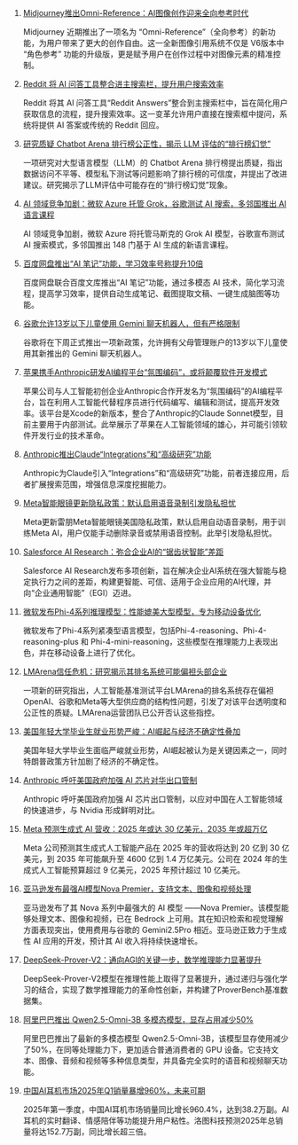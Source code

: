 1. [Midjourney推出Omni-Reference：AI图像创作迎来全向参考时代](https://www.chinaz.com/2025/0503/6388186623141133734357121.shtml)

    Midjourney 近期推出了一项名为 “Omni-Reference”（全向参考）的新功能，为用户带来了更大的创作自由。这一全新图像引用系统不仅是 V6版本中 “角色参考” 功能的升级版，更是赋予用户在创作过程中对图像元素的精准控制。


2. [Reddit 将 AI 问答工具整合进主搜索栏，提升用户搜索效率](https://pic.chinaz.com/picmap/202407250925060737_0.jpg)

    Reddit 将其 AI 问答工具“Reddit Answers”整合到主搜索栏中，旨在简化用户获取信息的流程，提升搜索效率。这一变革允许用户直接在搜索框中提问，系统将提供 AI 答案或传统的 Reddit 回应。


3. [研究质疑 Chatbot Arena 排行榜公正性，揭示 LLM 评估的“排行榜幻觉”](https://www.chinaz.com/2025/0503/638818635500598757.shtml)

    一项研究对大型语言模型（LLM）的 Chatbot Arena 排行榜提出质疑，指出数据访问不平等、模型私下测试等问题影响了排行榜的可信度，并提出了改进建议。研究揭示了LLM评估中可能存在的“排行榜幻觉”现象。


4. [AI 领域竞争加剧：微软 Azure 托管 Grok，谷歌测试 AI 搜索，多邻国推出 AI 语言课程](无)

    AI 领域竞争加剧，微软 Azure 将托管马斯克的 Grok AI 模型，谷歌宣布测试 AI 搜索模式，多邻国推出 148 门基于 AI 生成的新语言课程。


5. [百度网盘推出“AI 笔记”功能，学习效率号称提升10倍](https://pic.chinaz.com/picmap/201903211522577032_6.jpg)

    百度网盘联合百度文库推出“AI 笔记”功能，通过多模态 AI 技术，简化学习流程，提高学习效率，提供自动生成笔记、截图提取文稿、一键生成脑图等功能。


6. [谷歌允许13岁以下儿童使用 Gemini 聊天机器人，但有严格限制](https://pic.chinaz.com/picmap/202312070835429226_0.jpg)

    谷歌将在下周正式推出一项新政策，允许拥有父母管理账户的13岁以下儿童使用其新推出的 Gemini 聊天机器人。


7. [苹果携手Anthropic研发AI编程平台“氛围编码”，或将颠覆软件开发模式](https://www.chinaz.com/2024/0429/1606988.shtml)

    苹果公司与人工智能初创企业Anthropic合作开发名为“氛围编码”的AI编程平台，旨在利用人工智能代替程序员进行代码编写、编辑和测试，提高开发效率。该平台是Xcode的新版本，整合了Anthropic的Claude Sonnet模型，目前主要用于内部测试。此举展示了苹果在人工智能领域的雄心，并可能引领软件开发行业的技术革命。


8. [Anthropic推出Claude“Integrations”和“高级研究”功能](https://www.chinaz.com/2024/0614/1624138.shtml)

    Anthropic为Claude引入“Integrations”和“高级研究”功能，前者连接应用，后者扩展搜索范围，增强信息深度挖掘能力。


9. [Meta智能眼镜更新隐私政策：默认启用语音录制引发隐私担忧](https://www.chinaz.com/2024/0701/1623456.shtml)

    Meta更新雷朋Meta智能眼镜美国隐私政策，默认启用自动语音录制，用于训练Meta AI，用户仅能手动删除录音或禁用语音控制。此举引发隐私担忧。


10. [Salesforce AI Research：弥合企业AI的“锯齿状智能”差距](https://www.chinaz.com/2024/0530/1625118.shtml)

    Salesforce AI Research发布多项创新，旨在解决企业AI系统在强大智能与稳定执行力之间的差距，构建更智能、可信、适用于企业应用的AI代理，并向“企业通用智能”（EGI）迈进。


11. [微软发布Phi-4系列推理模型：性能媲美大型模型，专为移动设备优化](https://www.chinaz.com/2025/0502/1746149.shtml)

    微软发布了Phi-4系列紧凑型语言模型，包括Phi-4-reasoning、Phi-4-reasoning-plus 和 Phi-4-mini-reasoning，这些模型在推理能力上表现出色，并在移动设备上进行了优化。


12. [LMArena信任危机：研究揭示其排名系统可能偏袒头部企业](https://example.com/lmarena-trust-crisis)

    一项新的研究指出，人工智能基准测试平台LMArena的排名系统存在偏袒OpenAI、谷歌和Meta等大型供应商的结构性问题，引发了对该平台透明度和公正性的质疑。LMArena运营团队已公开否认这些指控。


13. [美国年轻大学毕业生就业形势严峻：AI崛起与经济不确定性叠加](https://pic.chinaz.com/picmap/202308091546534429_3.jpg)

    美国年轻大学毕业生面临严峻就业形势，AI崛起被认为是关键因素之一，同时特朗普政策方针加剧了经济的不确定性。


14. [Anthropic 呼吁美国政府加强 AI 芯片对华出口管制](https://www.example.com/anthropic-export-controls)

    Anthropic 呼吁美国政府加强 AI 芯片出口管制，以应对中国在人工智能领域的快速进步，与 Nvidia 形成鲜明对比。


15. [Meta 预测生成式 AI 营收：2025 年或达 30 亿美元，2035 年或超万亿](https://pic.chinaz.com/picmap/202207271436142427_0.jpg)

    Meta 公司预测其生成式人工智能产品在 2025 年的营收将达到 20 亿到 30 亿美元，到 2035 年可能飙升至 4600 亿到 1.4 万亿美元。公司在 2024 年的生成式人工智能预算超过 9 亿美元，2025 年预计超过 10 亿美元。


16. [亚马逊发布最强AI模型Nova Premier，支持文本、图像和视频处理](https://aws.amazon.com/cn/blogs/aws/amazon-nova-premier-our-most-capable-model-for-complex-tasks-and-teacher-for-model-distillation/)

    亚马逊发布了其 Nova 系列中最强大的 AI 模型 ——Nova Premier。该模型能够处理文本、图像和视频，已在 Bedrock 上可用。其在知识检索和视觉理解方面表现突出，使用费用与谷歌的 Gemini2.5Pro 相近。亚马逊正致力于生成性 AI 应用的开发，预计其 AI 收入将持续快速增长。


17. [DeepSeek-Prover-V2：通向AGI的关键一步，数学推理能力显著提升](https://github.com/deepseek-ai/DeepSeek-Prover-V2/tree/main)

    DeepSeek-Prover-V2模型在推理性能上取得了显著提升，通过递归与强化学习的结合，实现了数学推理能力的革命性创新，并构建了ProverBench基准数据集。


18. [阿里巴巴推出 Qwen2.5-Omni-3B 多模态模型，显存占用减少50%](https://github.com/QwenLM/Qwen2.5-Omni)

    阿里巴巴推出了最新的多模态模型 Qwen2.5-Omni-3B，该模型显存使用减少了50%，在同等处理能力下，更加适合普通消费者的 GPU 设备。它支持文本、图像、音频和视频等多种信息类型，并具备完全实时的语音和视频聊天功能。


19. [中国AI耳机市场2025年Q1销量暴增960%，未来可期](https://pic.chinaz.com/picmap/202304231620110544_5.jpg)

    2025年第一季度，中国AI耳机市场销量同比增长960.4%，达到38.2万副。AI耳机的实时翻译、情感陪伴等功能提升用户粘性。洛图科技预测2025年总销量将达152.7万副，同比增长超三倍。


